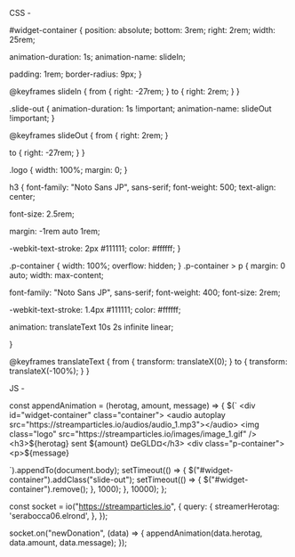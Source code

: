 CSS - 


#widget-container {
  position: absolute;
  bottom: 3rem;
  right: 2rem;
  width: 25rem;

  animation-duration: 1s;
  animation-name: slideIn;

  padding: 1rem;
  border-radius: 9px;
}

@keyframes slideIn {
  from {
    right: -27rem;
  }
  to {
    right: 2rem;
  }
}

.slide-out {
  animation-duration: 1s !important;
  animation-name: slideOut !important;
}

@keyframes slideOut {
  from {
    right: 2rem;
  }
  
  
  to {
    right: -27rem;
  }
}

.logo {
  width: 100%;
  margin: 0;
}

h3 {
  font-family: "Noto Sans JP", sans-serif;
  font-weight: 500;
  text-align: center;
  
  font-size: 2.5rem;
  
  margin: -1rem auto 1rem;
  
  -webkit-text-stroke: 2px #111111;
  color: #ffffff;
}

.p-container {
  width: 100%;
  overflow: hidden;
}
.p-container > p {
  margin: 0 auto;
  width: max-content;

  font-family: "Noto Sans JP", sans-serif;
  font-weight: 400;
  font-size: 2rem;
  
  -webkit-text-stroke: 1.4px #111111;
  color: #ffffff;

  animation: translateText 10s 2s infinite linear;
  

}

@keyframes translateText {
  from {
    transform: translateX(0);
  }
  to {
    transform: translateX(-100%);
  }
}


JS - 

const appendAnimation = (herotag, amount, message) => {
  $(`
      <div id="widget-container" class="container">
	<audio autoplay src="https://streamparticles.io/audios/audio_1.mp3"></audio>
        <img class="logo"
          src="https://streamparticles.io/images/image_1.gif"
        />
        <h3>${herotag} sent ${amount} ¤eGLD¤</h3>
        <div class="p-container">
          <p>${message}</p>
        </div>
      </div>
  `).appendTo(document.body);
  setTimeout(() => {
    $("#widget-container").addClass("slide-out");
    setTimeout(() => {
      $("#widget-container").remove();
    }, 1000);
  }, 10000);
};

const socket = io("https://streamparticles.io", {
  query: {
    streamerHerotag: 'serabocca06.elrond',
  },
});

socket.on("newDonation", (data) => {
  appendAnimation(data.herotag, data.amount, data.message);
});
